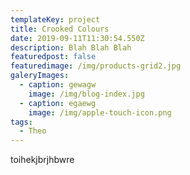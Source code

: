 ```yaml
---
templateKey: project
title: Crooked Colours
date: 2019-09-11T11:30:54.550Z
description: Blah Blah Blah
featuredpost: false
featuredimage: /img/products-grid2.jpg
galeryImages:
  - caption: gewagw
    image: /img/blog-index.jpg
  - caption: egaewg
    image: /img/apple-touch-icon.png
tags:
  - Theo
---
```

toihekjbrjhbwre
